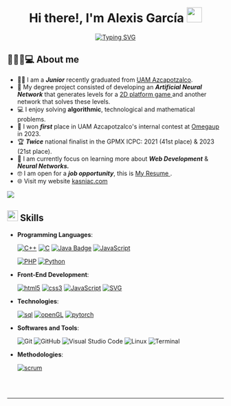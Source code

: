 
<h1 align="center"><b>Hi there!, I'm Alexis García </b><img src="https://media.giphy.com/media/hvRJCLFzcasrR4ia7z/giphy.gif" width="35"></h1>

<p align="center">
<a href="https://git.io/typing-svg"><img src="https://readme-typing-svg.herokuapp.com?font=Fira+Code&duration=2500&pause=800&color=F79B33&center=true&vCenter=true&random=false&width=700&height=100&lines=Computer+Engineer;Competitive+Programmer;18th+place+in+the+Omegaup+ranking;21st+place+GPMX+ICPC+2023;Always+learning+new+things;Currently+focus+on+Web+Development+%26+Neural+Networks" alt="Typing SVG" /></a>

<br>


## 👨🏻‍🦱💻 **About me**
<ul>	
	<li>👨‍🎓 I am a <b><i>Junior</i></b> recently graduated from <a href="https://azc.uam.mx/">UAM Azcapotzalco</a>. </li>
	<li>🧠 My degree project consisted of developing an <b><i>Artificial Neural Network</i></b> that generates levels for a  <a href="https://kasniac.com/kasniac_lunky/"> 2D platform game </a> and another network that solves these levels. </li>
 	<li>💻 I enjoy solving <b>algorithmic</b>, technological and mathematical problems.</li>
	<li>🥇 I won <b><i>first</i></i></b> place in UAM Azcapotzalco's internal contest at <a href="https://omegaup.com/arena/UAMXIX/#ranking"> Omegaup </a> in 2023.</li>
	<li>🏆 <b><i>Twice</i></i></b> national finalist in the GPMX ICPC: 2021 (41st place) & 2023 (21st place). </li>
	<li>📕 I am currently focus on learning more about <b><i>Web Development</i></b> & <b><i>Neural Networks.</i></b> </li>
	<li>🤓 I am open for a <b><i>job opportunity</i></b>, this is <a href="https://drive.google.com/drive/folders/1tiwbdjbLbLVHLQzHZosnc9OPvSpV0zGD?usp=drive_link"> My Resume </a>. </li>
	<li>🌐 Visit my website <a href="https://kasniac.com/">kasniac.com</a></li>
</ul>

<img src="https://user-images.githubusercontent.com/73097560/115834477-dbab4500-a447-11eb-908a-139a6edaec5c.gif"><br>

## <img src="https://media2.giphy.com/media/QssGEmpkyEOhBCb7e1/giphy.gif?cid=ecf05e47a0n3gi1bfqntqmob8g9aid1oyj2wr3ds3mg700bl&rid=giphy.gif" width ="25"><b> Skills</b>

<p align="center">

- **Programming Languages**:

  <a href="https://kasniac.com"><img alt="C++" src="https://img.shields.io/badge/C%2B%2B%20-%203%20years%20-%20%23333333?style=for-the-badge&logo=cplusplus&labelColor=%23228"></a>
  <a href="https://kasniac.com"><img alt="C" src="https://img.shields.io/badge/C%20-%203%20years%20-%20%23333333?style=for-the-badge&logo=c&labelColor=%23007FFF"></a>
  <a href="https://kasniac.com"><img alt="Java Badge" src="https://img.shields.io/badge/JAVA%20-%203%20years%20-%20%23333333?style=for-the-badge&labelColor=%23B07219"></a>
  <a href="https://kasniac.com"><img alt="JavaScript" src="https://img.shields.io/badge/JavaScript%20-%201%20year%20-%20%23333333?style=for-the-badge&logo=javascript&logoColor=black&labelColor=%23F7DF1E"></a>
  
  <a href="https://kasniac.com"><img alt="PHP" src="https://img.shields.io/badge/PHP%20-%201%20year%20-%20%23333333?style=for-the-badge&logo=php&logoColor=white&labelColor=%234F5D95"></a>
  <a href="https://kasniac.com"><img alt="Python" src="https://img.shields.io/badge/PYTHON%20-%206%20months%20-%20%23333333?style=for-the-badge&logo=python&logoColor=white&labelColor=%233572A5"></a>
    
- **Front-End Development**:

  <a href="https://kasniac.com"><img alt="html5" src="https://img.shields.io/badge/html5%20-%203%20years%20-%20%23333333?style=for-the-badge&logo=html5&logoColor=white&labelColor=%20%23E44D26"></a>
  <a href="https://kasniac.com"><img alt="css3" src="https://img.shields.io/badge/css3%20-%202%20years%20-%20%23333333?style=for-the-badge&logo=css3&logoColor=white&labelColor=%233498DB"></a>
  <a href="https://kasniac.com"><img alt="JavaScript" src="https://img.shields.io/badge/JavaScript%20-%201%20year%20-%20%23333333?style=for-the-badge&logo=javascript&logoColor=black&labelColor=%23F7DF1E"></a>
  <a href="https://kasniac.com"><img alt="SVG" src="https://img.shields.io/badge/svg%20-%206%20months%20-%20%23333333?style=for-the-badge&logo=SVG&logoColor=black&labelColor=%23FFB13B"></a>

- **Technologies**:

  <a href="https://kasniac.com"><img alt="sql" src="https://img.shields.io/badge/SQL%20-%201%20year%20-%20orange?style=for-the-badge&labelColor=%232E63A2"></a>
  <a href="https://kasniac.com"><img alt="openGL" src="https://img.shields.io/badge/openGL%20-%206%20months%20-%20%23333333?style=for-the-badge&logo=opengl&logoColor=black&labelColor=%2370B3CC&color=%23333333"></a>
  <a href="https://kasniac.com"><img alt="pytorch" src="https://img.shields.io/badge/pytorch%20-%203%20months%20-%20%23333333?style=for-the-badge&logo=pytorch&labelColor=%2370B3CC&color=%23333333"></a>
  
- **Softwares and Tools**:

    ![Git](https://img.shields.io/badge/git-%23F05033.svg?style=for-the-badge&logo=git&logoColor=white)
    ![GitHub](https://img.shields.io/badge/github-%23121011.svg?style=for-the-badge&logo=github&logoColor=white)
    ![Visual Studio Code](https://img.shields.io/badge/Visual%20Studio%20Code-0078d7.svg?style=for-the-badge&logo=visual-studio-code&logoColor=white)
    ![Linux](https://img.shields.io/badge/Linux-FCC624?style=for-the-badge&logo=linux&logoColor=black)
    ![Terminal](https://img.shields.io/badge/Terminal-%23054020?style=for-the-badge&logo=gnu-bash&logoColor=white)

- **Methodologies**:

  <a href="https://kasniac.com"><img alt="scrum" src="https://img.shields.io/badge/scrum%20-%20rgb(30%2C%2060%2C%2090)?style=for-the-badge&logo=scrumalliance&logoColor=white"></a>

</p>

<br>
<br>

-----

<br>

<!--
## <img src="https://media.giphy.com/media/iY8CRBdQXODJSCERIr/giphy.gif" width="35"><b> Github Stats </b>
<br>

<div align="center">

<a href="https://github.com/0xabdulkhalid/">
  <img src="https://github-readme-stats.vercel.app/api?username=0xabdulkhalid&include_all_commits=true&count_private=true&show_icons=true&line_height=20&title_color=7A7ADB&icon_color=2234AE&text_color=D3D3D3&bg_color=0,000000,130F40" width="450"/>
  <img src="https://github-readme-stats.vercel.app/api/top-langs?username=0xabdulkhalid&show_icons=true&locale=en&layout=compact&line_height=20&title_color=7A7ADB&icon_color=2234AE&text_color=D3D3D3&bg_color=0,000000,130F40" width="375"  alt="0xabdulkhalid"/>

</a>
</div>

<br>
<br>
<br>

-----

<br>
<br>

## <b> Let's Connect..!</b><img src="https://github.com/0xAbdulKhalid/0xAbdulKhalid/raw/main/assets/mdImages/handshake.gif" width ="80">
<br>
<div align='left'>

<ul>

<li>
<a href="https://linkedin.com/in/0xabdulkhalid" target="_blank">
<img src="https://img.shields.io/badge/linkedin:  0xabdulkhalid-%2300acee.svg?color=405DE6&style=for-the-badge&logo=linkedin&logoColor=white" alt=linkedin style="margin-bottom: 5px;"/>
</a>
</li>

<br>

<li>
<a href="https://twitter.com/0xabdulkhalid" target="_blank">
<img src="https://img.shields.io/badge/twitter:  0xabdulkhalid-%2300acee.svg?color=1DA1F2&style=for-the-badge&logo=twitter&logoColor=white" alt=twitter style="margin-bottom: 5px;"/>
</a>
</li>

<br>

<li>
<a href="mailto:0xabdulkhalid@gmail.com" target="_blank">
<img src="https://img.shields.io/badge/gmail:  0xabdulkhalid-%23EA4335.svg?style=for-the-badge&logo=gmail&logoColor=white" t=mail style="margin-bottom: 5px;" />
</a>
</li>
	
</ul>
</div>

<br>
<img src="https://user-images.githubusercontent.com/73097560/115834477-dbab4500-a447-11eb-908a-139a6edaec5c.gif">
<br>
<br>
<br>

<div align='center'>

## <b>السَّلاَمُ عَلَيْكُمْ وَرَحْمَةُ اللهِ وَبَرَكَاتُهُ...✨</b>

</div>
<br>
<br>
<br>
<br>

---

<br>

Credit: [Abdul Khalid](https://github.com/0xabdulkhalid)

Last Edited on: 09/11/2022
-->
